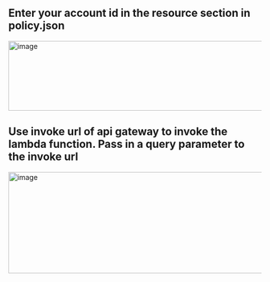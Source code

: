 ## Enter your account id in the resource section in policy.json
<img width="804" height="139" alt="image" src="https://github.com/user-attachments/assets/af5612b6-e190-4e71-b543-b35add08ef68" />


## Use invoke url of api gateway to invoke the lambda function. Pass in a query parameter to the invoke url
<img width="773" height="202" alt="image" src="https://github.com/user-attachments/assets/4f34c448-bcf7-441e-ad60-5c3c6bebc93f" />
